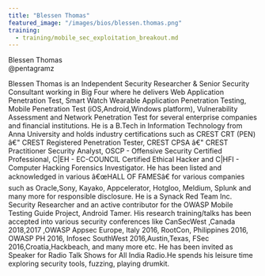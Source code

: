 ```yaml
---
title: "Blessen Thomas"
featured_image: "/images/bios/blessen.thomas.png"
training:
  - training/mobile_sec_exploitation_breakout.md
---
```

Blessen Thomas                                     
@pentagramz

Blessen Thomas is an Independent Security Researcher & Senior Security Consultant working in Big Four where he delivers Web Application Penetration Test, Smart Watch Wearable Application Penetration Testing, Mobile Penetration Test (iOS,Android,Windows platform), Vulnerability Assessment and Network Penetration Test for several enterprise companies and financial institutions.
He is a B.Tech in Information Technology from Anna University and holds industry certifications such as CREST CRT (PEN) â€" CREST Registered Penetration Tester, CREST CPSA â€" CREST Practitioner Security Analyst, OSCP - Offensive Security Certified Professional, C|EH - EC-COUNCIL Certified Ethical Hacker and C|HFI - Computer Hacking Forensics Investigator.
He has been listed and acknowledged in various â€œHALL OF FAMESâ€ for various companies such as Oracle,Sony, Kayako, Appcelerator, Hotgloo, Meldium, Splunk and many more for responsible disclosure. He is a Synack Red Team Inc. Security Researcher and an active contributor for the OWASP Mobile Testing Guide Project, Android Tamer.
His research training/talks has been accepted into various security conferences like CanSecWest ,Canada 2018,2017 ,OWASP Appsec Europe, Italy 2016, RootCon, Philippines 2016, OWASP PH 2016, Infosec SouthWest 2016,Austin,Texas, FSec 2016,Croatia,Hackbeach, and many more etc.
He has been invited as Speaker for Radio Talk Shows for All India Radio.He spends his leisure time exploring security tools, fuzzing, playing drumkit.
